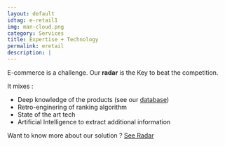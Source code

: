 ```yaml
---
layout: default
idtag: e-retail1
img: man-cloud.png
category: Services
title: Expertise + Technology
permalink: eretail
description: |
---
```

E-commerce is a challenge. Our **radar** is the Key to beat the competition.

It mixes :
- Deep knowledge of the products (see our <a href="#database">database</a>)
- Retro-enginering of ranking algorithm
- State of the art tech
- Artificial Intelligence to extract additional information


Want to know more about our solution ? <a class="btn btn-success page-scroll" href="#product">See Radar </a>
